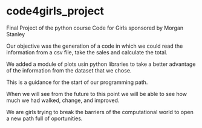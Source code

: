 # code4girls_project
Final Project of the python course Code for Girls sponsored by Morgan Stanley 

Our objective was the generation of a code in which we could read the information from a csv file, take the sales and calculate the total.

We added a module of plots usin python libraries to take a better advantage of the information from the dataset that we chose.

This is a guidance for the start of our programming path.

When we will see from the future to this point we will be able to see how much we had walked, change, and improved.

We are girls trying to break the barriers of the computational world to open a new path full of oportunities. 
